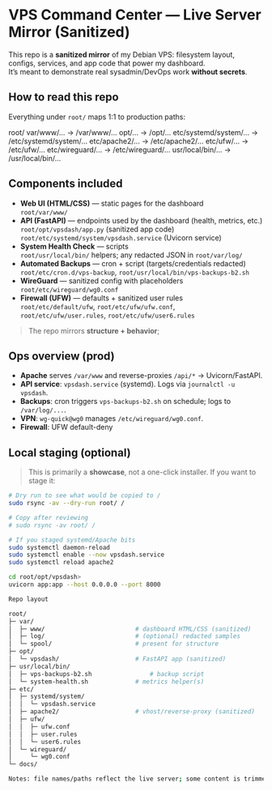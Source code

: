 # VPS Command Center — Live Server Mirror (Sanitized)

This repo is a **sanitized mirror** of my Debian VPS: filesystem layout, configs, services, and app code that power my dashboard.  
It’s meant to demonstrate real sysadmin/DevOps work **without secrets**.

## How to read this repo
Everything under `root/` maps 1:1 to production paths:

root/
var/www/... -> /var/www/...
opt/... -> /opt/...
etc/systemd/system/... -> /etc/systemd/system/...
etc/apache2/... -> /etc/apache2/...
etc/ufw/... -> /etc/ufw/...
etc/wireguard/... -> /etc/wireguard/...
usr/local/bin/... -> /usr/local/bin/...


## Components included
- **Web UI (HTML/CSS)** — static pages for the dashboard  
  `root/var/www/`
- **API (FastAPI)** — endpoints used by the dashboard (health, metrics, etc.)  
  `root/opt/vpsdash/app.py` (sanitized app code)  
  `root/etc/systemd/system/vpsdash.service` (Uvicorn service)
- **System Health Check** — scripts  
  `root/usr/local/bin/` helpers; any redacted JSON in `root/var/log/`
- **Automated Backups** — cron + script (targets/credentials redacted)  
  `root/etc/cron.d/vps-backup`, `root/usr/local/bin/vps-backups-b2.sh`
- **WireGuard** — sanitized config with placeholders  
  `root/etc/wireguard/wg0.conf`
- **Firewall (UFW)** — defaults + sanitized user rules  
  `root/etc/default/ufw`, `root/etc/ufw/ufw.conf`,  
  `root/etc/ufw/user.rules`, `root/etc/ufw/user6.rules`

> The repo mirrors **structure + behavior**;

## Ops overview (prod)
- **Apache** serves `/var/www` and reverse-proxies `/api/*` → Uvicorn/FastAPI.
- **API service**: `vpsdash.service` (systemd). Logs via `journalctl -u vpsdash`.
- **Backups**: cron triggers `vps-backups-b2.sh` on schedule; logs to `/var/log/...`.
- **VPN**: `wg-quick@wg0` manages `/etc/wireguard/wg0.conf`.
- **Firewall**: UFW default-deny

## Local staging (optional)
> This is primarily a **showcase**, not a one-click installer. If you want to stage it:

```bash
# Dry run to see what would be copied to /
sudo rsync -av --dry-run root/ /

# Copy after reviewing
# sudo rsync -av root/ /

# If you staged systemd/Apache bits
sudo systemctl daemon-reload
sudo systemctl enable --now vpsdash.service
sudo systemctl reload apache2

cd root/opt/vpsdash>
uvicorn app:app --host 0.0.0.0 --port 8000

Repo layout

root/
├─ var/
│  ├─ www/                         # dashboard HTML/CSS (sanitized)
│  ├─ log/                         # (optional) redacted samples
│  └─ spool/                       # present for structure
├─ opt/
│  └─ vpsdash/                     # FastAPI app (sanitized)
├─ usr/local/bin/
│  ├─ vps-backups-b2.sh                # backup script
│  └─ system-health.sh             # metrics helper(s)
├─ etc/
│  ├─ systemd/system/
│  │  └─ vpsdash.service
│  ├─ apache2/                     # vhost/reverse-proxy (sanitized)
│  ├─ ufw/
│  │  ├─ ufw.conf
│  │  ├─ user.rules
│  │  └─ user6.rules
│  └─ wireguard/
│     └─ wg0.conf
└─ docs/

Notes: file names/paths reflect the live server; some content is trimmed or redacted for safety.


